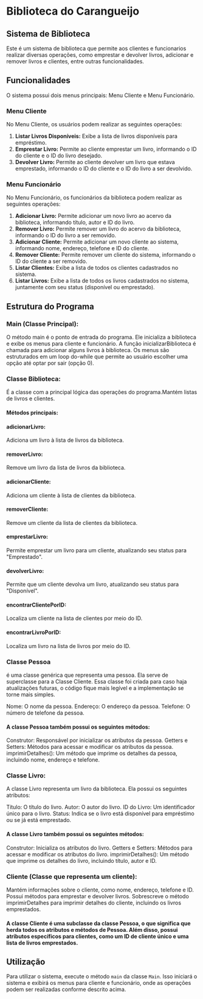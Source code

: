 # Biblioteca do Carangueijo
## Sistema de Biblioteca

Este é um sistema de biblioteca que permite aos clientes e funcionarios realizar diversas operações, como emprestar e devolver livros, adicionar e remover livros e clientes, entre outras funcionalidades.

## Funcionalidades

O sistema possui dois menus principais: Menu Cliente e Menu Funcionário.

### Menu Cliente

No Menu Cliente, os usuários podem realizar as seguintes operações:

1. **Listar Livros Disponíveis:** Exibe a lista de livros disponíveis para empréstimo.
2. **Emprestar Livro:** Permite ao cliente emprestar um livro, informando o ID do cliente e o ID do livro desejado.
3. **Devolver Livro:** Permite ao cliente devolver um livro que estava emprestado, informando o ID do cliente e o ID do livro a ser devolvido.

### Menu Funcionário

No Menu Funcionário, os funcionários da biblioteca podem realizar as seguintes operações:

1. **Adicionar Livro:** Permite adicionar um novo livro ao acervo da biblioteca, informando título, autor e ID do livro.
2. **Remover Livro:** Permite remover um livro do acervo da biblioteca, informando o ID do livro a ser removido.
3. **Adicionar Cliente:** Permite adicionar um novo cliente ao sistema, informando nome, endereço, telefone e ID do cliente.
4. **Remover Cliente:** Permite remover um cliente do sistema, informando o ID do cliente a ser removido.
5. **Listar Clientes:** Exibe a lista de todos os clientes cadastrados no sistema.
6. **Listar Livros:** Exibe a lista de todos os livros cadastrados no sistema, juntamente com seu status (disponível ou emprestado).

## Estrutura do Programa

### Main (Classe Principal):
O método main é o ponto de entrada do programa. 
Ele inicializa a biblioteca e exibe os menus para cliente e funcionário.
A função inicializarBiblioteca é chamada para adicionar alguns livros à biblioteca.
Os menus são estruturados em um loop do-while que permite ao usuário escolher uma opção até optar por sair (opção 0).

### Classe Biblioteca:
É a classe com a principal lógica das operações do programa.Mantém listas de livros e clientes.
#### Métodos principais:
#### adicionarLivro:
Adiciona um livro à lista de livros da biblioteca.
#### removerLivro:
Remove um livro da lista de livros da biblioteca.
#### adicionarCliente:
Adiciona um cliente à lista de clientes da biblioteca.
#### removerCliente:
Remove um cliente da lista de clientes da biblioteca.
#### emprestarLivro:
Permite emprestar um livro para um cliente, atualizando seu status para "Emprestado".
#### devolverLivro: 
Permite que um cliente devolva um livro, atualizando seu status para "Disponível".
#### encontrarClientePorID:
Localiza um cliente na lista de clientes por meio do ID.
#### encontrarLivroPorID:
Localiza um livro na lista de livros por meio do ID.

### Classe Pessoa
é uma classe genérica que representa uma pessoa. Ela serve de superclasse para a Classe Cliente. Essa classe foi criada para caso haja atualizações futuras, o código fique mais legível e a implementação se torne mais simples.

Nome: O nome da pessoa.
Endereço: O endereço da pessoa.
Telefone: O número de telefone da pessoa.

#### A classe Pessoa também possui os seguintes métodos:
Construtor: Responsável por inicializar os atributos da pessoa.
Getters e Setters: Métodos para acessar e modificar os atributos da pessoa.
imprimirDetalhes(): Um método que imprime os detalhes da pessoa, incluindo nome, endereço e telefone.

### Classe Livro:
A classe Livro representa um livro da biblioteca. Ela possui os seguintes atributos:

Título: O título do livro.
Autor: O autor do livro.
ID do Livro: Um identificador único para o livro.
Status: Indica se o livro está disponível para empréstimo ou se já está emprestado.

#### A classe Livro também possui os seguintes métodos:
Construtor: Inicializa os atributos do livro.
Getters e Setters: Métodos para acessar e modificar os atributos do livro.
imprimirDetalhes(): Um método que imprime os detalhes do livro, incluindo título, autor e ID.
### Cliente (Classe que representa um cliente):
Mantém informações sobre o cliente, como nome, endereço, telefone e ID.
Possui métodos para emprestar e devolver livros.
Sobrescreve o método imprimirDetalhes para imprimir detalhes do cliente, incluindo os livros emprestados.
#### A classe Cliente é uma subclasse da classe Pessoa, o que significa que herda todos os atributos e métodos de Pessoa. Além disso, possui atributos específicos para clientes, como um ID de cliente único e uma lista de livros emprestados.

## Utilização

Para utilizar o sistema, execute o método `main` da classe `Main`. Isso iniciará o sistema e exibirá os menus para cliente e funcionário, onde as operações podem ser realizadas conforme descrito acima.


